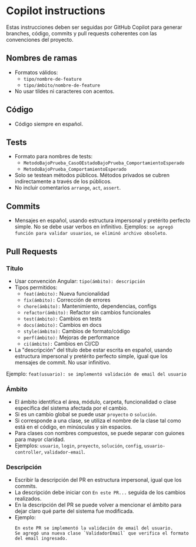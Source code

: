 # Copilot instructions

Estas instrucciones deben ser seguidas por GitHub Copilot para generar branches, código, commits y pull requests
coherentes con las convenciones del proyecto.

## Nombres de ramas

- Formatos válidos:
  - `tipo/nombre-de-feature`
  - `tipo/ámbito/nombre-de-feature`
- No usar tildes ni caracteres con acentos.

## Código

- Código siempre en español.

## Tests

- Formato para nombres de tests:
  - `MetodoBajoPrueba_CasoOEstadoBajoPrueba_ComportamientoEsperado`
  - `MetodoBajoPrueba_ComportamientoEsperado`
- Solo se testean métodos públicos. Métodos privados se cubren indirectamente a través de los públicos.
- No incluir comentarios `arrange`, `act`, `assert`.

## Commits

- Mensajes en español, usando estructura impersonal y pretérito perfecto simple. No se debe usar verbos en infinitivo.
  Ejemplos: `se agregó función para validar usuarios`, `se eliminó archivo obsoleto`.

## Pull Requests

### Título

- Usar convención Angular: `tipo(ámbito): descripción`
- Tipos permitidos:
  - `feat(ámbito):` Nueva funcionalidad
  - `fix(ámbito):` Corrección de errores
  - `chore(ámbito):` Mantenimiento, dependencias, configs
  - `refactor(ámbito):` Refactor sin cambios funcionales
  - `test(ámbito):` Cambios en tests
  - `docs(ámbito):` Cambios en docs
  - `style(ámbito):` Cambios de formato/código
  - `perf(ámbito):` Mejoras de performance
  - `ci(ámbito):` Cambios en CI/CD
- La "descripción" del título debe estar escrita en español, usando estructura impersonal y pretérito perfecto
  simple, igual que los mensajes de commit. No usar infinitivo.

Ejemplo: `feat(usuario): se implementó validación de email del usuario`

### Ámbito

- El ámbito identifica el área, módulo, carpeta, funcionalidad o clase específica del sistema afectada por el cambio.
- Si es un cambio global se puede usar `proyecto` o `solución`.
- Si corresponde a una clase, se utiliza el nombre de la clase tal como está en el código, en minúsculas y sin espacios.
- Para clases con nombres compuestos, se puede separar con guiones para mayor claridad.
- Ejemplos: `usuario`, `login`, `proyecto`, `solución`, `config`, `usuario-controller`, `validador-email`.

### Descripción

- Escribir la descripción del PR en estructura impersonal, igual que los commits.
- La descripción debe iniciar con `En este PR...` seguida de los cambios realizados.
- En la descripción del PR se puede volver a mencionar el ámbito para dejar claro qué parte del sistema fue modificada.
- Ejemplo:
  ```text
  En este PR se implementó la validación de email del usuario.
  Se agregó una nueva clase `ValidadorEmail` que verifica el formato del email ingresado.
  ```
